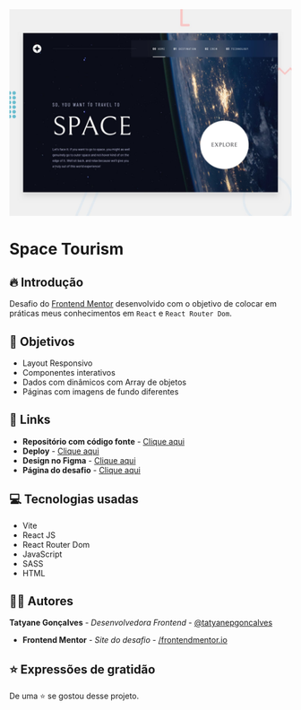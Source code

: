 <img src="./public/preview.jpg">

# Space Tourism 

## 🔥 Introdução

Desafio do [Frontend Mentor](https://www.frontendmentor.io/challenges/space-tourism-multipage-website-gRWj1URZ3) desenvolvido com o objetivo de colocar em práticas meus conhecimentos em `React` e `React Router Dom`.

## 🎯 Objetivos
- Layout Responsivo
- Componentes interativos
- Dados com dinâmicos com Array de objetos
- Páginas com imagens de fundo diferentes

## 🔗 Links
- **Repositório com código fonte** - [Clique aqui](https://github.com/tatyanepgoncalves/Space-Tourism)
- **Deploy** - [Clique aqui]()
- **Design no Figma** - [Clique aqui]()
- **Página do desafio** - [Clique aqui](https://www.frontendmentor.io/challenges/space-tourism-multipage-website-gRWj1URZ3)

## 💻 Tecnologias usadas
- Vite
- React JS
- React Router Dom
- JavaScript
- SASS
- HTML

## 👩‍💻 Autores
**Tatyane Gonçalves** - *Desenvolvedora Frontend* - [@tatyanepgoncalves](https://github.com/tatyanepgoncalves)
- **Frontend Mentor** - *Site do desafio* - [/frontendmentor.io](https://www.frontendmentor.io)

## ⭐ Expressões de gratidão
De uma ⭐ se gostou desse projeto.